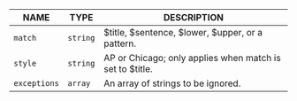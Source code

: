 |     NAME     |   TYPE   |                       DESCRIPTION                        |
|--------------|----------|----------------------------------------------------------|
| `match`      | `string` | $title, $sentence, $lower, $upper, or a pattern.         |
| `style`      | `string` | AP or Chicago; only applies when match is set to $title. |
| `exceptions` | `array`  | An array of strings to be ignored.                       |
